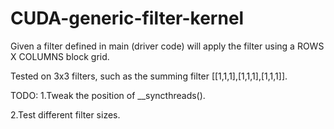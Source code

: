 # CUDA-generic-filter-kernel
Given a filter defined in main (driver code) will apply the filter using a ROWS X COLUMNS block grid.

Tested on 3x3 filters, such as the summing filter [[1,1,1],[1,1,1],[1,1,1]].

TODO: 
1.Tweak the position of __syncthreads().

2.Test different filter sizes.
